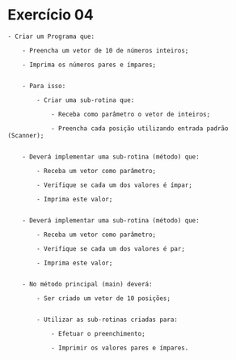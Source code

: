 # Exercício 04

    - Criar um Programa que:
    
        - Preencha um vetor de 10 de números inteiros;
        
        - Imprima os números pares e ímpares;


        - Para isso:

            - Criar uma sub-rotina que:
                
                - Receba como parâmetro o vetor de inteiros;
                
                - Preencha cada posição utilizando entrada padrão (Scanner);


        - Deverá implementar uma sub-rotina (método) que:
        
            - Receba um vetor como parâmetro;
            
            - Verifique se cada um dos valores é ímpar;
            
            - Imprima este valor;


        - Deverá implementar uma sub-rotina (método) que:
        
            - Receba um vetor como parâmetro;
            
            - Verifique se cada um dos valores é par;
            
            - Imprima este valor;


        - No método principal (main) deverá:
        
            - Ser criado um vetor de 10 posições;
            
           
            - Utilizar as sub-rotinas criadas para:
            
                - Efetuar o preenchimento;
                
                - Imprimir os valores pares e ímpares.